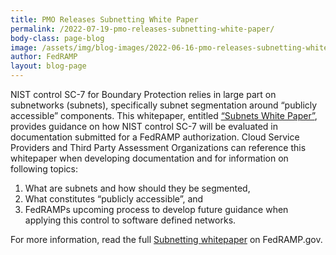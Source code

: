 ```yaml
---
title: PMO Releases Subnetting White Paper
permalink: /2022-07-19-pmo-releases-subnetting-white-paper/
body-class: page-blog
image: /assets/img/blog-images/2022-06-16-pmo-releases-subnetting-white-paper.png
author: FedRAMP
layout: blog-page
---
```


NIST control SC-7 for Boundary Protection relies in large part on subnetworks (subnets), specifically subnet segmentation around “publicly accessible” components. This whitepaper, entitled  <a href="https://www.fedramp.gov/assets/resources/documents/FedRAMP_subnets_white_paper.pdf" target="_blank" rel="noopener noreferrer">“Subnets White Paper”</a>, provides guidance on how NIST control SC-7 will be evaluated in documentation submitted for a FedRAMP authorization. Cloud Service Providers and Third Party Assessment Organizations can reference this whitepaper when developing documentation and for information on following topics: 
   
1. What are subnets and how should they be segmented,
2. What constitutes “publicly accessible”, and
3. FedRAMPs upcoming process to develop future guidance when applying this control to software defined networks.

For more information, read the full <a href="https://www.fedramp.gov/assets/resources/documents/FedRAMP_subnets_white_paper.pdf" target="_blank" rel="noopener noreferrer">Subnetting whitepaper</a> on FedRAMP.gov. 
